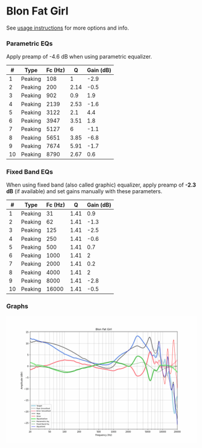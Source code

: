 # Blon Fat Girl
See [usage instructions](https://github.com/jaakkopasanen/AutoEq#usage) for more options and info.

### Parametric EQs
Apply preamp of -4.6 dB when using parametric equalizer.

|   # | Type    |   Fc (Hz) |    Q |   Gain (dB) |
|-----|---------|-----------|------|-------------|
|   1 | Peaking |       108 | 1    |        -2.9 |
|   2 | Peaking |       200 | 2.14 |        -0.5 |
|   3 | Peaking |       902 | 0.9  |         1.9 |
|   4 | Peaking |      2139 | 2.53 |        -1.6 |
|   5 | Peaking |      3122 | 2.1  |         4.4 |
|   6 | Peaking |      3947 | 3.51 |         1.8 |
|   7 | Peaking |      5127 | 6    |        -1.1 |
|   8 | Peaking |      5651 | 3.85 |        -6.8 |
|   9 | Peaking |      7674 | 5.91 |        -1.7 |
|  10 | Peaking |      8790 | 2.67 |         0.6 |

### Fixed Band EQs
When using fixed band (also called graphic) equalizer, apply preamp of **-2.3 dB** (if available) and set gains manually with these parameters.

|   # | Type    |   Fc (Hz) |    Q |   Gain (dB) |
|-----|---------|-----------|------|-------------|
|   1 | Peaking |        31 | 1.41 |         0.9 |
|   2 | Peaking |        62 | 1.41 |        -1.3 |
|   3 | Peaking |       125 | 1.41 |        -2.5 |
|   4 | Peaking |       250 | 1.41 |        -0.6 |
|   5 | Peaking |       500 | 1.41 |         0.7 |
|   6 | Peaking |      1000 | 1.41 |         2   |
|   7 | Peaking |      2000 | 1.41 |         0.2 |
|   8 | Peaking |      4000 | 1.41 |         2   |
|   9 | Peaking |      8000 | 1.41 |        -2.8 |
|  10 | Peaking |     16000 | 1.41 |        -0.5 |

### Graphs
![](./Blon%20Fat%20Girl.png)
